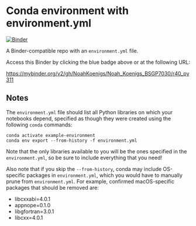 # Conda environment with environment.yml

[![Binder](https://mybinder.org/badge_logo.svg)](https://mybinder.org/v2/gh/NoahKoenigs/Noah_Koenigs_BSGP7030/r40_py311)


A Binder-compatible repo with an `environment.yml` file.

Access this Binder by clicking the blue badge above or at the following URL:

https://mybinder.org/v2/gh/NoahKoenigs/Noah_Koenigs_BSGP7030/r40_py311

## Notes
The `environment.yml` file should list all Python libraries on which your notebooks
depend, specified as though they were created using the following `conda` commands:

```
conda activate example-environment
conda env export --from-history -f environment.yml
```

Note that the only libraries available to you will be the ones specified in
the `environment.yml`, so be sure to include everything that you need! 

Also note that if you skip the `--from-history`, conda may include OS-specific
packages in `environment.yml`, which you would have to manually prune from
`environment.yml`.  For example, confirmed macOS-specific packages that should
be removed are:

* libcxxabi=4.0.1
* appnope=0.1.0
* libgfortran=3.0.1
* libcxx=4.0.1
